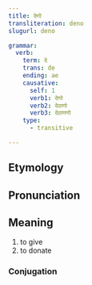 ```yaml
---
title: देणो
transliteration: deno
slugurl: deno

grammar:
  verb:
    term: दे
    trans: de
    ending: ae
    causative: 
      self: 1
      verb1: देणो
      verb2: देवाणो
      verb3: देवाणणो
    type: 
      - transitive

---
```

## Etymology

## Pronunciation

## Meaning
1. to give
2. to donate

### Conjugation
<verb-conj :grammar="grammar"></verb-conj>